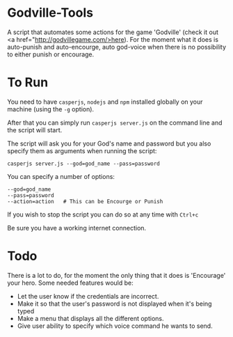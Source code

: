 # Godville-Tools
 A script that automates some actions for the game 'Godville' (check it out <a href="http://godvillegame.com/>here</a>). For the moment what it does is auto-punish and auto-encourge, auto god-voice when there is no possibility to either punish or encourage.   

# To Run
You need to have `casperjs`, `nodejs` and `npm` installed globally on your machine (using the `-g` option).

After that you can simply run `casperjs server.js` on the command line and the script will start.

The script will ask you for your God's name and password but you also specify them as arguments when running the script:

    casperjs server.js --god=god_name --pass=password


You can specify a number of options:

    --god=god_name
    --pass=password
    --action=action   # This can be Encourge or Punish


If you wish to stop the script you can do so at any time with `Ctrl+c`

Be sure you have a working internet connection.

# Todo
There is a lot to do, for the moment the only thing that it does is 'Encourage' your hero. Some needed features would be:
<ul>
  <li> Let the user know if the credentials are incorrect.</li>
  <li> Make it so that the user's password is not displayed when it's being typed </li>
  <li> Make a menu that displays all the different options. </li>
  <li> Give user ability to specify which voice command he wants to send. </li>
</ul>
